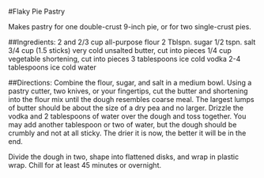 #Flaky Pie Pastry

Makes pastry for one double-crust 9-inch pie, or for two single-crust pies.

##Ingredients:
2 and 2/3 cup all-purpose flour
2 Tblspn. sugar
1/2 tspn. salt
3/4 cup (1.5 sticks) very cold unsalted butter, cut into pieces
1/4 cup vegetable shortening, cut into pieces
3 tablespoons ice cold vodka
2-4 tablespoons ice cold water

##Directions:
Combine the flour, sugar, and salt in a medium bowl. Using a pastry cutter, two knives, or your fingertips, cut the butter and shortening into the flour mix until the dough resembles coarse meal. The largest lumps of butter should be about the size of a dry pea and no larger. Drizzle the vodka and 2 tablespoons of water over the dough and toss together. You may add another tablespoon or two of water, but the dough should be crumbly and not at all sticky. The drier it is now, the better it will be in the end.

Divide the dough in two, shape into flattened disks, and wrap in plastic wrap. Chill for at least 45 minutes or overnight.

